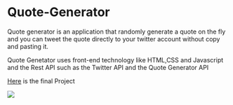 # Quote-Generator

Quote generator is an application that randomly generate a quote on the fly and you can tweet the quote directly to your twitter account without copy and pasting it. 

Quote Genetator uses front-end technology like HTML,CSS and Javascript and the Rest API such as the Twitter API and the Quote Generator API


[Here](https://aayodipe.github.io/Quote-Generator/)  is the final Project


![](https://i.imgur.com/faOpZzg.png)
